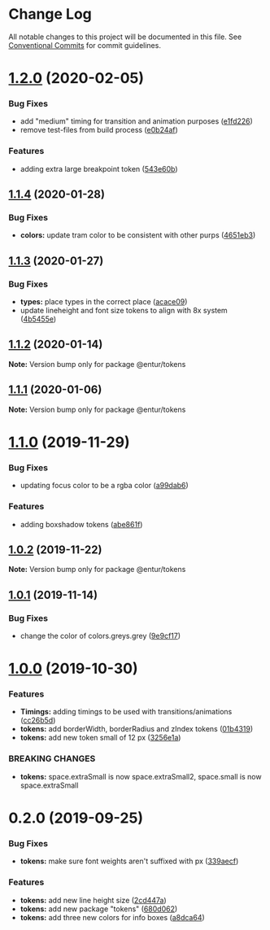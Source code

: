 # Change Log

All notable changes to this project will be documented in this file.
See [Conventional Commits](https://conventionalcommits.org) for commit guidelines.

# [1.2.0](https://bitbucket.org/enturas/design-system/compare/@entur/tokens@1.1.4...@entur/tokens@1.2.0) (2020-02-05)

### Bug Fixes

- add "medium" timing for transition and animation purposes ([e1fd226](https://bitbucket.org/enturas/design-system/commits/e1fd22680064babdbe51f69708c2516410d9d0fd))
- remove test-files from build process ([e0b24af](https://bitbucket.org/enturas/design-system/commits/e0b24af05d5c2ad8de4ae587d83c389495235890))

### Features

- adding extra large breakpoint token ([543e60b](https://bitbucket.org/enturas/design-system/commits/543e60b224f05ae390252bdd86d7aa35c7ca77e3))

## [1.1.4](https://bitbucket.org/enturas/design-system/compare/@entur/tokens@1.1.3...@entur/tokens@1.1.4) (2020-01-28)

### Bug Fixes

- **colors:** update tram color to be consistent with other purps ([4651eb3](https://bitbucket.org/enturas/design-system/commits/4651eb386252ea97787c94c0f01b652d4bbd4e30))

## [1.1.3](https://bitbucket.org/enturas/design-system/compare/@entur/tokens@1.1.2...@entur/tokens@1.1.3) (2020-01-27)

### Bug Fixes

- **types:** place types in the correct place ([acace09](https://bitbucket.org/enturas/design-system/commits/acace09ec0e258c5cff3a65e13ab29d6603780d9))
- update lineheight and font size tokens to align with 8x system ([4b5455e](https://bitbucket.org/enturas/design-system/commits/4b5455ee9ae4daaebfee0fa6b787c0d41f6b3008))

## [1.1.2](https://bitbucket.org/enturas/design-system/compare/@entur/tokens@1.1.1...@entur/tokens@1.1.2) (2020-01-14)

**Note:** Version bump only for package @entur/tokens

## [1.1.1](https://bitbucket.org/enturas/design-system/compare/@entur/tokens@1.1.0...@entur/tokens@1.1.1) (2020-01-06)

**Note:** Version bump only for package @entur/tokens

# [1.1.0](https://bitbucket.org/enturas/design-system/compare/@entur/tokens@1.0.2...@entur/tokens@1.1.0) (2019-11-29)

### Bug Fixes

- updating focus color to be a rgba color ([a99dab6](https://bitbucket.org/enturas/design-system/commits/a99dab6177ddfb3bd6724e1106286595d0bab192))

### Features

- adding boxshadow tokens ([abe861f](https://bitbucket.org/enturas/design-system/commits/abe861f943c06a9743a12fe1144a3249bbc3a4aa))

## [1.0.2](https://bitbucket.org/enturas/design-system/compare/@entur/tokens@1.0.1...@entur/tokens@1.0.2) (2019-11-22)

**Note:** Version bump only for package @entur/tokens

## [1.0.1](https://bitbucket.org/enturas/design-system/compare/@entur/tokens@1.0.0...@entur/tokens@1.0.1) (2019-11-14)

### Bug Fixes

- change the color of colors.greys.grey ([9e9cf17](https://bitbucket.org/enturas/design-system/commits/9e9cf1720b00ffe54cfc2c800335034c5c3e637c))

# [1.0.0](https://bitbucket.org/enturas/design-system/compare/@entur/tokens@0.2.0...@entur/tokens@1.0.0) (2019-10-30)

### Features

- **Timings:** adding timings to be used with transitions/animations ([cc26b5d](https://bitbucket.org/enturas/design-system/commits/cc26b5d1b687f34eff9f18b22fd3664dd91bfd5b))
- **tokens:** add borderWidth, borderRadius and zIndex tokens ([01b4319](https://bitbucket.org/enturas/design-system/commits/01b4319efafcdb2fc478b8f73604a9c910b55cb9))
- **tokens:** add new token small of 12 px ([3256e1a](https://bitbucket.org/enturas/design-system/commits/3256e1a49ed2d668ddf1bec3caf4f3b30ad401b7))

### BREAKING CHANGES

- **tokens:** space.extraSmall is now space.extraSmall2, space.small is now space.extraSmall

# 0.2.0 (2019-09-25)

### Bug Fixes

- **tokens:** make sure font weights aren't suffixed with px ([339aecf](https://bitbucket.org/enturas/design-system/commits/339aecf))

### Features

- **tokens:** add new line height size ([2cd447a](https://bitbucket.org/enturas/design-system/commits/2cd447a))
- **tokens:** add new package "tokens" ([680d062](https://bitbucket.org/enturas/design-system/commits/680d062))
- **tokens:** add three new colors for info boxes ([a8dca64](https://bitbucket.org/enturas/design-system/commits/a8dca64))
